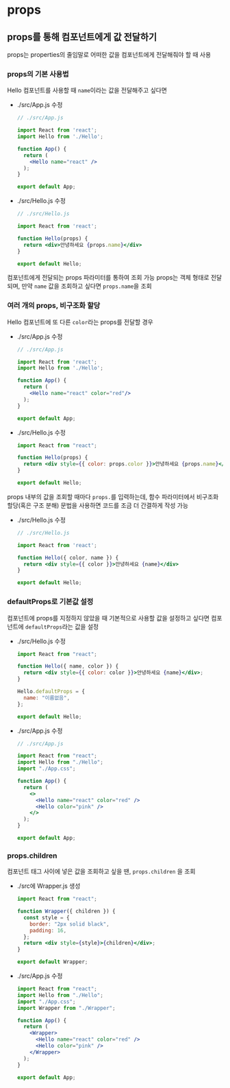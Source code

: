 # props

## props를 통해 컴포넌트에게 값 전달하기

props는 properties의 줄임말로 어떠한 값을 컴포넌트에게 전달해줘야 할 때 사용

### props의 기본 사용법

Hello 컴포넌트를 사용할 때 `name`이라는 값을 전달해주고 싶다면

+ ./src/App.js 수정

  ```jsx
  // ./src/App.js 
  
  import React from 'react';
  import Hello from './Hello';
  
  function App() {
    return (
      <Hello name="react" />
    );
  }
  
  export default App;
  ```

+ ./src/Hello.js 수정

  ```jsx
  // ./src/Hello.js
  
  import React from 'react';
  
  function Hello(props) {
    return <div>안녕하세요 {props.name}</div>
  }
  
  export default Hello;
  ```

컴포넌트에게 전달되는 props 파라미터를 통하여 조회 가능
props는 객체 형태로 전달되며, 만약 `name` 값을 조회하고 싶다면 `props.name`을 조회

### 여러 개의 props, 비구조화 할당

Hello 컴포넌트에 또 다른 `color`라는 props를 전달할 경우

+ ./src/App.js 수정

  ```jsx
  // ./src/App.js 
  
  import React from 'react';
  import Hello from './Hello';
  
  function App() {
    return (
      <Hello name="react" color="red"/>
    );
  }
  
  export default App;
  ```

+ ./src/Hello.js 수정

  ```jsx
  import React from "react";
  
  function Hello(props) {
    return <div style={{ color: props.color }}>안녕하세요 {props.name}</div>;
  }
  
  export default Hello;
  ```

props 내부의 값을 조회할 때마다 `props.`를 입력하는데, 함수 파라미터에서 비구조화 할당(혹은 구조 분해) 문법을 사용하면 코드를 조금 더 간결하게 작성 가능

+ ./src/Hello.js 수정

  ```jsx
  // ./src/Hello.js
  
  import React from 'react';
  
  function Hello({ color, name }) {
    return <div style={{ color }}>안녕하세요 {name}</div>
  }
  
  export default Hello;
  ```

### defaultProps로 기본값 설정

컴포넌트에 props를 지정하지 않았을 때 기본적으로 사용할 값을 설정하고 싶다면 컴포넌트에 `defaultProps`라는 값을 설정

+ ./src/Hello.js 수정

  ```jsx
  import React from "react";
  
  function Hello({ name, color }) {
    return <div style={{ color: color }}>안녕하세요 {name}</div>;
  }
  
  Hello.defaultProps = {
    name: "이름없음",
  };
  
  export default Hello;
  ```

+ ./src/App.js 수정

  ```jsx
  // ./src/App.js
  
  import React from "react";
  import Hello from "./Hello";
  import "./App.css";
  
  function App() {
    return (
      <>
        <Hello name="react" color="red" />
        <Hello color="pink" />
      </>
    );
  }
  
  export default App;
  ```

### props.children

컴포넌트 태그 사이에 넣은 값을 조회하고 싶을 땐, `props.children` 을 조회

+ ./src에 Wrapper.js 생성

  ```jsx
  import React from "react";
  
  function Wrapper({ children }) {
    const style = {
      border: "2px solid black",
      padding: 16,
    };
    return <div style={style}>{children}</div>;
  }
  
  export default Wrapper;
  ```

+ ./src/App.js 수정

  ```jsx
  import React from "react";
  import Hello from "./Hello";
  import "./App.css";
  import Wrapper from "./Wrapper";
  
  function App() {
    return (
      <Wrapper>
        <Hello name="react" color="red" />
        <Hello color="pink" />
      </Wrapper>
    );
  }
  
  export default App;
  ```

  